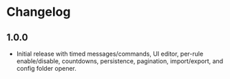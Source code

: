 ﻿# Changelog

## 1.0.0

- Initial release with timed messages/commands, UI editor, per-rule enable/disable, countdowns, persistence, pagination, import/export, and config folder opener.
